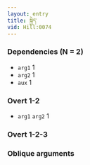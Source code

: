 ```yaml
---
layout: entry
title: སྐྱེད་
vid: Hill:0074
---
```

### Dependencies (N = 2)
* `arg1` 1
* `arg2` 1
* `aux` 1


### Overt 1-2
* `arg1` `arg2` 1


### Overt 1-2-3


### Oblique arguments
